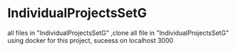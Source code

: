 # IndividualProjectsSetG
all files in "IndividualProjectsSetG" ,clone all file in "IndividualProjectsSetG" 
using docker for this project, suceess on localhost 3000 
